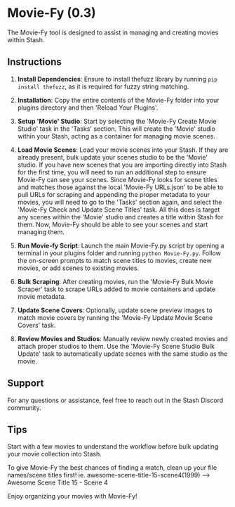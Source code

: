 # Movie-Fy (0.3)

The Movie-Fy tool is designed to assist in managing and creating movies within Stash.

## Instructions

1. **Install Dependencies**: Ensure to install thefuzz library by running `pip install thefuzz`, as it is required for fuzzy string matching.

2. **Installation**: Copy the entire contents of the Movie-Fy folder into your plugins directory and then 'Reload Your Plugins'.

3. **Setup 'Movie' Studio**: Start by selecting the 'Movie-Fy Create Movie Studio' task in the 'Tasks' section. This will create the 'Movie' studio within your Stash, acting as a container for managing movie scenes.

4. **Load Movie Scenes**: Load your movie scenes into your Stash. If they are already present, bulk update your scenes studio to be the 'Movie' studio. If you have new scenes that you are importing directly into Stash for the first time, you will need to run an additional step to ensure Movie-Fy can see your scenes. Since Movie-Fy looks for scene titles and matches those against the local 'Movie-Fy URLs.json' to be able to pull URLs for scraping and appending the proper metadata to your movies, you will need to go to the 'Tasks' section again, and select the 'Movie-Fy Check and Update Scene Titles' task. All this does is target any scenes within the 'Movie' studio and creates a title within Stash for them. Now, Movie-Fy should be able to see your scenes and start managing them.

5. **Run Movie-fy Script**: Launch the main Movie-Fy.py script by opening a terminal in your plugins folder and running `python Movie-Fy.py`. Follow the on-screen prompts to match scene titles to movies, create new movies, or add scenes to existing movies.

6. **Bulk Scraping**: After creating movies, run the 'Movie-Fy Bulk Movie Scraper' task to scrape URLs added to movie containers and update movie metadata.

7. **Update Scene Covers**: Optionally, update scene preview images to match movie covers by running the 'Movie-Fy Update Movie Scene Covers' task.

8. **Review Movies and Studios**: Manually review newly created movies and attach proper studios to them. Use the 'Movie-Fy Scene Studio Bulk Update' task to automatically update scenes with the same studio as the movie.

## Support

For any questions or assistance, feel free to reach out in the Stash Discord community.

## Tips

Start with a few movies to understand the workflow before bulk updating your movie collection into Stash.

To give Movie-Fy the best chances of finding a match, clean up your file names/scene titles first! ie. awesome-scene-title-15-scene4(1999) --> Awesome Scene Title 15 - Scene 4

Enjoy organizing your movies with Movie-Fy!

